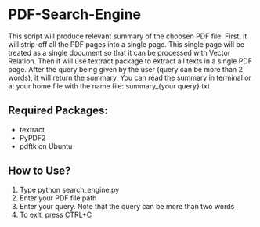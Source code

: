 # PDF-Search-Engine
This script will produce relevant summary of the choosen PDF file. First, it will strip-off all the PDF pages into a single page. This single page will be treated as a single document so that it can be processed with Vector Relation. Then it will use textract package to extract all texts in a single PDF page. After the query being given by the user (query can be more than 2 words), it will return the summary. You can read the summary in terminal or at your home file with the name file: summary_{your query}.txt.

## Required Packages:
- textract
- PyPDF2
- pdftk on Ubuntu

## How to Use?
1. Type python search_engine.py
2. Enter your PDF file path
3. Enter your query. Note that the query can be more than two words
4. To exit, press CTRL+C
